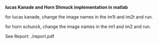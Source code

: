 **lucas Kanade and Horn Shmuck implementation in matlab**

for lucas kanade, change the image names in the im1t and im2t and run.

for horn schunck, change the image names in the im1 and im2 and run.

See Report: ./report.pdf

